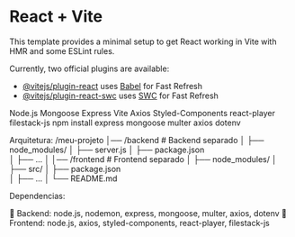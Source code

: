 # React + Vite

This template provides a minimal setup to get React working in Vite with HMR and some ESLint rules.

Currently, two official plugins are available:

- [@vitejs/plugin-react](https://github.com/vitejs/vite-plugin-react/blob/main/packages/plugin-react/README.md) uses [Babel](https://babeljs.io/) for Fast Refresh
- [@vitejs/plugin-react-swc](https://github.com/vitejs/vite-plugin-react-swc) uses [SWC](https://swc.rs/) for Fast Refresh

Node.js
Mongoose
Express
Vite
Axios
Styled-Components
react-player
filestack-js
npm install express mongoose multer axios dotenv

Arquitetura:
/meu-projeto
│── /backend       # Backend separado
│   ├── node_modules/
│   ├── server.js
│   ├── package.json  
│   ├── ...
│
│── /frontend      # Frontend separado
│   ├── node_modules/
│   ├── src/
│   ├── package.json  
│   ├── ...
│
└── README.md

Dependencias:

📂 Backend: node.js, nodemon, express, mongoose, multer, axios, dotenv
🎨 Frontend: node.js, axios, styled-components, react-player, filestack-js